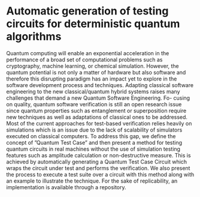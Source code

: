 # Automatic generation of testing circuits for deterministic quantum algorithms
Quantum computing will enable an exponential acceleration in the performance of a broad set of computational problems such as cryptography, machine learning, or chemical simulation. However, the quantum potential is not only a matter of hardware but also software and therefore this disrupting paradigm has an impact yet to explore in the software development process and techniques. Adapting classical software engineering to the new classical/quantum hybrid systems raises many challenges that demand a new Quantum Software Engineering. Fo- cusing on quality, quantum software verification is still an open research issue since quantum properties such as entanglement or superposition require new techniques as well as adaptations of classical ones to be addressed. Most of the current approaches for test-based verification relies heavily on simulations which is an issue due to the lack of scalability of simulators executed on classical computers. To address this gap, we define the concept of ”Quantum Test Case” and then present a method for testing quantum circuits in real machines without the use of simulation testing features such as amplitude calculation or non-destructive measure. This is achieved by automatically generating a Quantum Test Case Circuit which wraps the circuit under test and performs the verification. We also present the process to execute a test suite over a circuit with this method along with an example to illustrate the technique. For the sake of replicability, an implementation is available through a repository.
